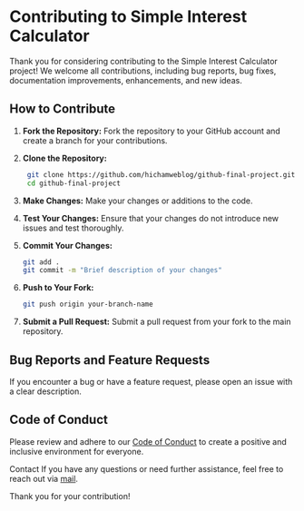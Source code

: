 # Contributing to Simple Interest Calculator
Thank you for considering contributing to the Simple Interest Calculator project! We welcome all contributions, including bug reports, bug fixes, documentation improvements, enhancements, and new ideas.
## How to Contribute
1. **Fork the Repository:**
   Fork the repository to your GitHub account and create a branch for your contributions.

2. **Clone the Repository:**
   ```bash
    git clone https://github.com/hichamweblog/github-final-project.git
    cd github-final-project
   ``` 
3. **Make Changes:**
Make your changes or additions to the code.

4. **Test Your Changes:**
Ensure that your changes do not introduce new issues and test thoroughly.

5. **Commit Your Changes:**
    ```bash
    git add .
    git commit -m "Brief description of your changes"
    ```
6. **Push to Your Fork:**
    ```bash
    git push origin your-branch-name
    ```
7. **Submit a Pull Request:**
Submit a pull request from your fork to the main repository.

## Bug Reports and Feature Requests
If you encounter a bug or have a feature request, please open an issue with a clear description.

## Code of Conduct
Please review and adhere to our [Code of Conduct](./CODE_OF_CONDUCT.md) to create a positive and inclusive environment for everyone.

Contact
If you have any questions or need further assistance, feel free to reach out via [mail](mailto:example@google.com).

Thank you for your contribution!
